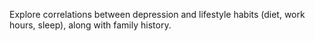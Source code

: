 Explore correlations between depression and lifestyle habits (diet, work hours, sleep), along with family history.
